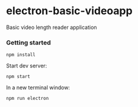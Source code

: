 # electron-basic-videoapp
Basic video length reader application

### Getting started

`npm install`

Start dev server:

`npm start`

In a new terminal window:

`npm run electron`
